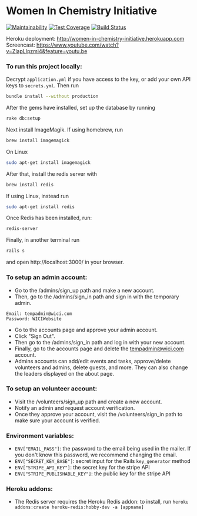 # Women In Chemistry Initiative
[![Maintainability](https://api.codeclimate.com/v1/badges/d46360549fe56fe328d4/maintainability)](https://codeclimate.com/github/walkerspence/Women-in-Chemistry-Initiative-WICI/maintainability)
[![Test Coverage](https://api.codeclimate.com/v1/badges/d46360549fe56fe328d4/test_coverage)](https://codeclimate.com/github/walkerspence/Women-in-Chemistry-Initiative-WICI/test_coverage)
[![Build Status](https://travis-ci.org/walkerspence/Women-in-Chemistry-Initiative-WICI.svg?branch=master)](https://travis-ci.org/walkerspence/Women-in-Chemistry-Initiative-WICI)

Heroku deployment: http://women-in-chemistry-initiative.herokuapp.com
Screencast: https://www.youtube.com/watch?v=ZlapLIpzmi4&feature=youtu.be

### To run this project locally:
  Decrypt `application.yml` if you have access to the key, or add your own API keys to `secrets.yml`. Then run
  ```bash
  bundle install --without production
  ```
  After the gems have installed, set up the database by running
  ```bash
  rake db:setup
  ```
  Next install ImageMagik. If using homebrew, run
  ```bash
  brew install imagemagick
  ```
  On Linux
  ```bash
  sudo apt-get install imagemagick
  ```
  After that, install the redis server with
  ```bash
  brew install redis
  ```
  If using Linux, instead run
  ```bash
  sudo apt-get install redis
  ```
  Once Redis has been installed, run:
  ```bash
  redis-server
  ```
  Finally, in another terminal run
  ```bash
  rails s
  ```
  and open http://localhost:3000/ in your browser.


### To setup an admin account:
 - Go to the /admins/sign_up path and make a new account.
 - Then, go to the /admins/sign_in path and sign in with the temporary admin.
  ```
  Email: tempadmin@wici.com
  Password: WICIWebsite
  ```
 - Go to the accounts page and approve your admin account.
 - Click "Sign Out".
 - Then go to the /admins/sign_in path and log in with your new account.
 - Finally, go to the accounts page and delete the tempadmin@wici.com account.
 - Admins accounts can add/edit events and tasks, approve/delete volunteers and admins, delete guests, and more. They can also change the leaders displayed on the about page.
 
### To setup an volunteer account:
 - Visit the /volunteers/sign_up path and create a new account.
 - Notify an admin and request account verification.
 - Once they approve your account, visit the /volunteers/sign_in path to make sure your account is verified. 

### Environment variables: 
 - `ENV["EMAIL_PASS"]`: the password to the email being used in the mailer. If you don't know this password, we recommend changing the email.
 - `ENV["SECRET_KEY_BASE"]`: secret input for the Rails `key_generator` method
 - `ENV["STRIPE_API_KEY"]`: the secret key for the stripe API 
 - `ENV["STRIPE_PUBLISHABLE_KEY"]`: the public key for the stripe API
 
### Heroku addons:
 - The Redis server requires the Heroku Redis addon: to install, run `heroku addons:create heroku-redis:hobby-dev -a [appname]`
